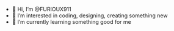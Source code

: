 - 👋 Hi, I’m @FURIOUX911
- 👀 I’m interested in coding, designing, creating something new
- 🌱 I’m currently learning something good for me

<!---
FURIOUX911/FURIOUX911 is a ✨ special ✨ repository because its `README.md` (this file) appears on your GitHub profile.
You can click the Preview link to take a look at your changes.
--->
